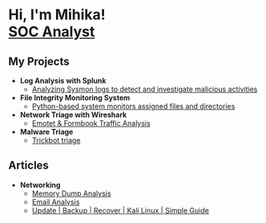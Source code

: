 <h1>Hi, I'm Mihika! <br/><a href="https://github.com/Mihika893"></a> <a href="https://www.linkedin.com/in/ralph-bailey/">SOC Analyst</a></h1>

<h2>My Projects</h2>

- <b> Log Analysis with Splunk</b>
  - [Analyzing Sysmon logs to detect and investigate malicious activities](https://github.com/Mihika893/Log-Analysis-Sysmon)
- <b> File Integrity Monitoring System</b>
  - [Python-based system monitors assigned files and directories](https://github.com/Mihika893/File-Integrity-Monitoring)
 - <b> Network Triage with Wireshark</b>
   - [Emotet & Formbook Traffic Analysis](https://github.com/Mihika893/Network-Triage-with-Wireshark)
- <b> Malware Triage</b>
  - [Trickbot triage](https://github.com/Mihika893/Malware-Anlaysis-Trickbot/tree/main)

<h2>Articles</h2>

- <b>Networking</b>
  - [Memory Dump Analysis](https://dev.to/mihika/memory-dump-analysis-kali-linux-4id3)
  - [Email Analysis](https://dev.to/mihika/understanding-email-analysis-a-simple-guide-18i7)
  - [Update | Backup | Recover | Kali Linux | Simple Guide ](https://dev.to/mihika/update-backup-recover-kali-linux-simple-guide-565)

